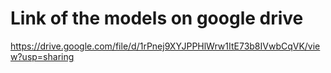 # Link of the models on google drive
https://drive.google.com/file/d/1rPnej9XYJPPHlWrw1ItE73b8IVwbCqVK/view?usp=sharing

